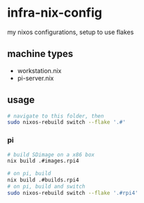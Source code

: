 # infra-nix-config
my nixos configurations, setup to use flakes

## machine types
* workstation.nix
* pi-server.nix

## usage

```bash
# navigate to this folder, then
sudo nixos-rebuild switch --flake '.#'
```

### pi
```bash
# build SDimage on a x86 box
nix build .#images.rpi4

# on pi, build
nix build .#builds.rpi4
# on pi, build and switch
sudo nixos-rebuild switch --flake '.#rpi4'
```